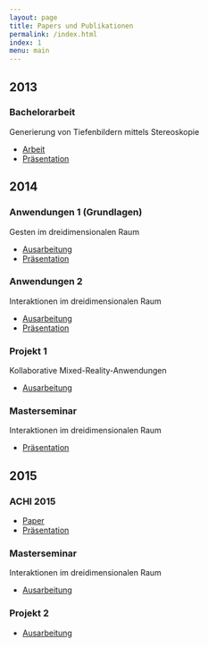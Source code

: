```yaml
---
layout: page
title: Papers und Publikationen
permalink: /index.html
index: 1
menu: main
---
```


<h2>2013</h2>
<h3>Bachelorarbeit</h3>
<p>Generierung von Tiefenbildern mittels Stereoskopie</p>
<ul>
<li><a href="http://edoc.sub.uni-hamburg.de/haw/volltexte/2013/2171/pdf/bachelorthesis.pdf">Arbeit</a></li>
<li><a href="http://i2e.informatik.haw-hamburg.de/assets/docs/ba/ba_blank_2013_kolloquium.pdf">Präsentation</a></li>
</ul>
<h2>2014</h2>
<h3>Anwendungen 1 (Grundlagen)</h3>
<p>Gesten im dreidimensionalen Raum</p>
<ul>
<li><a href="http://users.informatik.haw-hamburg.de/~ubicomp/projekte/master2013-aw1/blank/bericht.pdf">Ausarbeitung</a></li>
<li><a href="http://users.informatik.haw-hamburg.de/~ubicomp/projekte/master2013-aw1/blank/folien.pdf">Präsentation</a></li>
</ul>
<h3>Anwendungen 2</h3>
<p>Interaktionen im dreidimensionalen Raum</p>
<ul>
<li><a href="http://users.informatik.haw-hamburg.de/~ubicomp/projekte/master2014-aw2/blank/bericht.pdf">Ausarbeitung</a></li>
<li><a href="http://users.informatik.haw-hamburg.de/%7Eubicomp/projekte/master2014-aw2/blank/folien.pdf">Präsentation</a></li>
</ul>
<h3>Projekt 1</h3>
<p>Kollaborative Mixed-Reality-Anwendungen</p>
<ul>
<li><a href="http://i2e.informatik.haw-hamburg.de/assets/docs/p1/p1_blank_2014.pdf">Ausarbeitung</a></li>
</ul>
<h3>Masterseminar</h3>
<p>Interaktionen im dreidimensionalen Raum</p>
<ul>
<li><a href="http://users.informatik.haw-hamburg.de/~ubicomp/projekte/master2014-sem/blank/folien.pdf">Präsentation</a></li>
</ul>
<h2>2015</h2>
<h3>ACHI 2015</h3>
<ul>
<li><a href="http://www.thinkmind.org/index.php?view=article&#038;articleid=achi_2015_10_40_20184">Paper</a></li>
<li><a href="https://speakerdeck.com/1blankz7/distributed-collaborative-construction-in-mixed-reality">Präsentation</a></li>
</ul>
<h3>Masterseminar</h3>
<p>Interaktionen im dreidimensionalen Raum</p>
<ul>
<li><a href="http://users.informatik.haw-hamburg.de/~ubicomp/projekte/master2014-sem/blank/bericht.pdf">Ausarbeitung</a></li>
</ul>
<h3>Projekt 2</h3>
<ul>
<li><a href="http://i2e.informatik.haw-hamburg.de/assets/docs/p2/p2_blank_2015.pdf">Ausarbeitung</a></li>
</ul>
